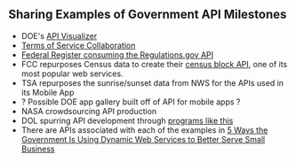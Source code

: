 ## Sharing Examples of Government API Milestones

* DOE's [API Visualizer](http://en.openei.org/apps/api-browser/)
* [Terms of Service Collaboration](https://groups.google.com/forum/#!topic/us-government-apis/0yix5bEWbFo)
* [Federal Register consuming the Regulations.gov API](https://www.federalregister.gov/blog/2012/04/in-synch-with-regulations-gov)
* FCC repurposes Census data to create their [census block API](http://www.broadbandmap.gov/developer), one of its most popular web services.  
* TSA repurposes the sunrise/sunset data from NWS for the APIs used in its Mobile App
* ? Possible DOE app gallery built off of API for mobile apps ? 
* NASA crowdsourcing API production
* DOL spurring API development through [programs like this](http://www.careeronestop.org/WebServices/WebServices.aspx)
* There are APIs associated with each of the examples in [5 Ways the Government Is Using Dynamic Web Services to Better Serve Small Business](http://smallbiztrends.com/2010/12/5-ways-the-government-is-using-dynamic-web-services-to-better-serve-small-business.html)
